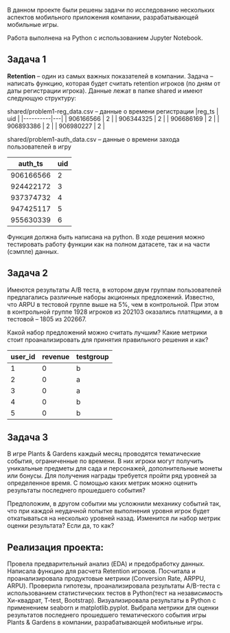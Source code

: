 В данном проекте были решены задачи по исследованию нескольких аспектов мобильного приложения компании, разрабатывающей мобильные игры.

Работа выполнена на Python с использованием Jupyter Notebook.

## Задача 1
**Retention** – один из самых важных показателей в компании. Задача – написать функцию, которая будет считать retention игроков (по дням от даты регистрации игрока). Данные лежат в папке shared и имеют следующую структуру:

shared/problem1-reg_data.csv – данные о времени регистрации
|reg_ts |	uid |
|----------|---|
| 906166566	| 2 |
| 906344325 | 2 |
| 906686169 |	2 |
| 906893386 |	2 |
| 906980227 |	2 |

shared/problem1-auth_data.csv – данные о времени захода пользователей в игру

| auth_ts |	uid |
|----------|---|
| 906166566 |	2 |
| 924422172	| 3 |
| 937374732	| 4 |
| 947425117	| 5 |
| 955630339	| 6 |

Функция должна быть написана на python. В ходе решения можно тестировать работу функции как на полном датасете, так и на части (сэмпле) данных.

## Задача 2
Имеются результаты A/B теста, в котором двум группам пользователей предлагались различные наборы акционных предложений. Известно, что ARPU в тестовой группе выше на 5%, чем в контрольной. При этом в контрольной группе 1928 игроков из 202103 оказались платящими, а в тестовой – 1805 из 202667.

Какой набор предложений можно считать лучшим? Какие метрики стоит проанализировать для принятия правильного решения и как?

| user_id |	revenue	| testgroup |
|---|---|---|
| 1 |	0	| b |
| 2	| 0	| a |
| 3	| 0	| a |
| 4	| 0	| b |
| 5	| 0	| b |

## Задача 3
В игре Plants & Gardens каждый месяц проводятся тематические события, ограниченные по времени. В них игроки могут получить уникальные предметы для сада и персонажей, дополнительные монеты или бонусы. Для получения награды требуется пройти ряд уровней за определенное время. С помощью каких метрик можно оценить результаты последнего прошедшего события?

Предположим, в другом событии мы усложнили механику событий так, что при каждой неудачной попытке выполнения уровня игрок будет откатываться на несколько уровней назад. Изменится ли набор метрик оценки результата? Если да, то как?

## Реализация проекта:
Провела предварительный анализ (EDA) и предобработку данных.
Написала функцию для расчета Retention игроков.
Посчитала и проанализировала продуктовые метрики (Conversion Rate, ARPPU, ARPU).
Проверила гипотезы, проанализировала результаты А/B-теста с использованием статистических тестов в Python(тест на независимость Хи-квадрат, T-test, Bootstrap).
Визуализировала результаты в Python с применением seaborn и matplotlib.pyplot.
Выбрала метрики для оценки результатов последнего прошедшего тематического события игры Plants & Gardens в компании, разрабатывающей мобильные игры.
